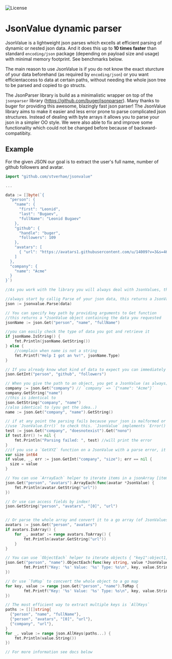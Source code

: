 ![License](https://img.shields.io/dub/l/vibe-d.svg)
# JsonValue dynamic parser

JsonValue is a lightweight json parses which excells at efficient parsing of dynamic or nested json data. And it does this up to **10 times faster** than standard `encoding/json` package (depending on payload size and usage) with minimal memory footprint. See benchmarks below.

The main reason to use JsonValue is if you do not know the exact sturcture of your data beforehand (as required by `encoding/json`) or you want efficientaccess to data at certain paths, without needing the whole json tree to be parsed and copied to go structs.

The JsonParser library is build as a minimalistic wrapper on top of the `jsonparser` library (https://github.com/buger/jsonparser). Many thanks to buger for providing this awesome, blazingly fast json parser! The JsonValue library aims to make it easier and less error prone to parse complicated json structures. Instead of dealing with byte arrays it allows you to parse your json in a simpler OO style. We were also able to fix and improve some functionality which could not be changed before because of backward-compatibity.

## Example
For the given JSON our goal is to extract the user's full name, number of github followers and avatar.

```go
import "github.com/stverhae/jsonvalue"

...

data := []byte(`{
  "person": {
    "name": {
      "first": "Leonid",
      "last": "Bugaev",
      "fullName": "Leonid Bugaev"
    },
    "github": {
      "handle": "buger",
      "followers": 109
    },
    "avatars": [
      { "url": "https://avatars1.githubusercontent.com/u/14009?v=3&s=460", "type": "thumbnail" }
    ]
  },
  "company": {
    "name": "Acme"
  }
}`)
```

```go
//As you work with the library you will always deal with JsonValues, these wrap your actual data and can be used to dive deeper in the json tree and retrieve usable go types (strings, numbers, arrays, maps, etc.

//always start by callig Parse of your json data, this returns a JsonValue
json := jsonvalue.Parse(data)

// You can specify key path by providing arguments to Get function
//this returns a *JsonValue object containing the data you requested
jsonName := json.Get("person", "name", "fullName")

//you can easily check the type of data you got and retrieve it
if jsonName.IsString() {
    fmt.Println(jsonName.GetString())
} else {
    //complain when name is not a string
    fmt.Printf("Help I got an %v!", jsonName.Type)
}

// If you already know what kind of data to expect you can immediately use `GetSting`, `GetInt`, `GetFloat`, `GetBool`, etc. with the correct path
json.GetInt("person", "github", "followers")

// When you give the path to an object, you get a JsonValue (as always) which you can use to further parse the json object
company := json.Get("company") // `company` => `{"name": "Acme"}`
company.GetString("name")
//this is identical to
json.GetString("company", "name")
//also identical to (you get the idea..)
name := json.Get("company", "name").GetString()

// if at any point the parsing fails because your json is malformed or you provided an invalid path the JsonValue will contain an error
//use `JsonValue.Err()` to check this. `JsonValue` implements `Error()` so it is a valid go `error`
test := json.Get("company", "doesnotexist").Get("nono")
if test.Err() != nil {
    fmt.Println("Parsing failed: ", test) //will print the error
}
//if you use a `GetXYZ` function on a JsonValue with a parse error, it will simply return that error.
var size int64
if value, _, err := json.GetInt("company", "size"); err == nil {
  size = value
}

// You can use `ArrayEach` helper to iterate items in a jsonArray [item1, item2 .... itemN]
json.Get("person", "avatars").ArrayEach(func(avatar *JsonValue) {
	fmt.Println(avatar.GetString("url"))
})

// Or use can access fields by index!
json.GetString("person", "avatars", "[0]", "url")


// Or parse the whole array and convert it to a go array (of JsonValues)
avatars := json.Get("person", "avatars")
if avatars.IsArray() {
    for _, avatar := range avatars.ToArray() {
        fmt.Println(avatar.GetString("url"))
    }
}

// You can use `ObjectEach` helper to iterate objects { "key1":object1, "key2":object2, .... "keyN":objectN }
json.Get("person", "name").ObjectEach(func(key string, value *JsonValue) {
        fmt.Printf("Key: '%s' Value: '%s' Type: %s\n", key, value.String(), value.Type)
})

// Or use `ToMap` to concvert the whole object to a go map
for key, value := range json.Get("person", "name").ToMap {
        fmt.Printf("Key: '%s' Value: '%s' Type: %s\n", key, value.String(), value.Type)
})

// The most efficient way to extract multiple keys is `AllKeys`
paths := [][]string{
  {"person", "name", "fullName"},
  {"person", "avatars", "[0]", "url"},
  {"company", "url"},
}
for _, value := range json.AllKeys(paths...) {
    fmt.Println(value.String())
})

// For more information see docs below
```
